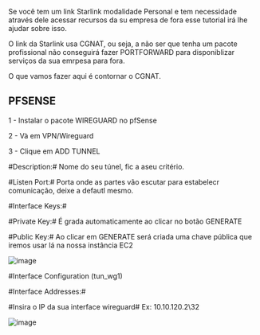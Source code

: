 Se você tem um link Starlink modalidade Personal e tem necessidade através dele acessar recursos da su empresa de fora esse tutorial irá lhe ajudar sobre isso.

O link da Starlink usa CGNAT, ou seja, a não ser que tenha um pacote profissional não conseguirá fazer PORTFORWARD para disponiblizar serviços da sua emrpesa para fora.

O que vamos fazer aqui é contornar o CGNAT.

## PFSENSE ##

1 - Instalar o pacote WIREGUARD no pfSense

2 - Và em VPN/Wireguard

3 - Clique em ADD TUNNEL

 #Description:#
 Nome do seu túnel, fic a aseu critério.
 
 #Listen Port:# 
 Porta onde as partes vão escutar para estabelecr comunicação, deixe a defautl mesmo.
 
 #Interface Keys:#
 
 #Private Key:# É grada automaticamente ao clicar no botão GENERATE
 
 #Public Key:# Ao clicar em GENERATE será criada uma chave pública que iremos usar lá na nossa instância EC2

![image](https://github.com/user-attachments/assets/f6a78f84-4ba6-4b16-a2d6-6e08b0997d61)

#Interface Configuration (tun_wg1)

#Interface Addresses:#

#Insira o IP da sua interface wireguard#
Ex:  10.10.120.2\32

![image](https://github.com/user-attachments/assets/d3c9fbad-dd0f-41bb-9650-5297d442a8c4)

